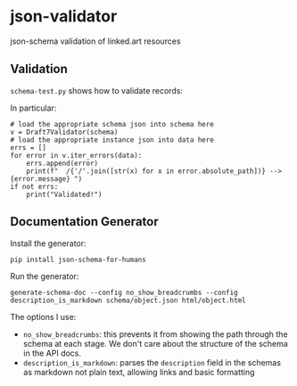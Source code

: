 # json-validator

json-schema validation of linked.art resources

## Validation

`schema-test.py` shows how to validate records:

In particular:
```
# load the appropriate schema json into schema here
v = Draft7Validator(schema)
# load the appropriate instance json into data here
errs = []
for error in v.iter_errors(data):
	errs.append(error)
	print(f"  /{'/'.join([str(x) for x in error.absolute_path])} --> {error.message} ")
if not errs:
	print("Validated!")
```

## Documentation Generator

Install the generator:

`pip install json-schema-for-humans`

Run the generator:

`generate-schema-doc --config no_show_breadcrumbs --config description_is_markdown schema/object.json html/object.html`

The options I use:

* `no_show_breadcrumbs`: this prevents it from showing the path through the schema at each stage. We don't care about the structure of the schema in the API docs.
* `description_is_markdown`: parses the `description` field in the schemas as markdown not plain text, allowing links and basic formatting


